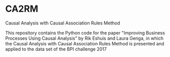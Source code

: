 # CA2RM
Causal Analysis with Causal Association Rules Method

This repository contains the Python code for the paper "Improving Business Processes Using Causal Analysis" by Rik Eshuis and Laura Genga, in which the Causal Analysis with Causal Association Rules Method is presented and applied to the data set of the BPI challenge 2017 
